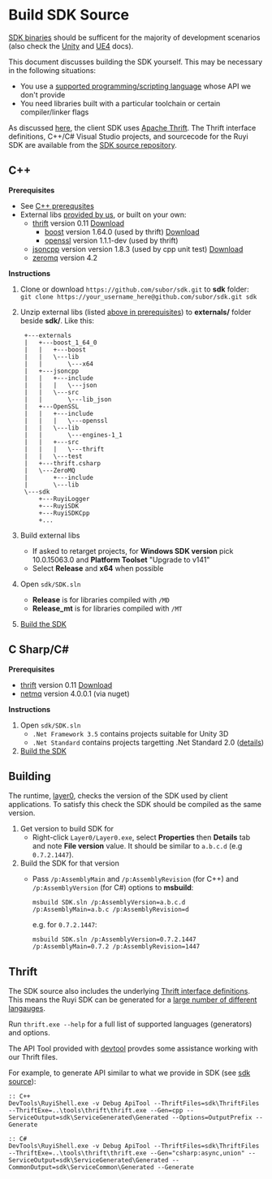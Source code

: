 # Build SDK Source

[SDK binaries](https://github.com/subor/sdk/releases) should be sufficent for the majority of development scenarios (also check the [Unity](unity.md) and [UE4](ue4.md) docs).

This document discusses building the SDK yourself.  This may be necessary in the following situations:  

* You use a [supported programming/scripting language](https://thrift.apache.org/docs/Languages) whose API we don't provide
* You need libraries built with a particular toolchain or certain compiler/linker flags

As discussed [here](layer0.md), the client SDK uses [Apache Thrift](https://thrift.apache.org/).  The Thrift interface definitions, C++/C# Visual Studio projects, and sourcecode for the Ruyi SDK are available from the [SDK source repository](https://github.com/subor/sdk/).

## C++

__Prerequisites__

* See [C++ prerequsites](cplusplus.md#prerequisites)
* External libs [provided by us](https://bitbucket.org/playruyi/sdk_source/downloads/externals.zip), or built on your own:
    * [thrift](https://thrift.apache.org/) version 0.11 [Download](https://thrift.apache.org/download)
        * [boost](http://www.boost.org/) version 1.64.0 (used by thrift) [Download](https://sourceforge.net/projects/boost/files/boost-binaries/1.64.0/)
        * [openssl](https://www.openssl.org/) version 1.1.1-dev (used by thrift)
    * [jsoncpp](https://github.com/open-source-parsers/jsoncpp) version version 1.8.3 (used by cpp unit test) [Download](https://github.com/open-source-parsers/jsoncpp/releases/tag/1.8.3)
    * [zeromq](http://zeromq.org/) version 4.2

__Instructions__

1. Clone or download `https://github.com/subor/sdk.git` to __sdk__ folder:  
    `git clone https://your_username_here@github.com/subor/sdk.git sdk`
1. Unzip external libs (listed [above in prerequisites](#prerequisites)) to __externals/__ folder beside __sdk/__.  Like this:

        +---externals
        |   +---boost_1_64_0
        |   |   +---boost
        |   |   \---lib
        |   |       \---x64
        |   +---jsoncpp
        |   |   +---include
        |   |   |   \---json
        |   |   \---src
        |   |       \---lib_json
        |   +---OpenSSL
        |   |   +---include
        |   |   |   \---openssl
        |   |   \---lib
        |   |       \---engines-1_1
        |   |   +---src
        |   |   |   \---thrift
        |   |   \---test
        |   +---thrift.csharp
        |   \---ZeroMQ
        |       +---include
        |       \---lib
        \---sdk
            +---RuyiLogger
            +---RuyiSDK
            +---RuyiSDKCpp
            +...

1. Build external libs
    * If asked to retarget projects, for __Windows SDK version__ pick 10.0.15063.0 and __Platform Toolset__ "Upgrade to v141"
    * Select __Release__ and __x64__ when possible
1. Open `sdk/SDK.sln`
    * __Release__ is for libraries compiled with `/MD`
    * __Release_mt__ is for libraries compiled with `/MT`
1. [Build the SDK](#Building)

## C Sharp/C# #

__Prerequisites__

* [thrift](https://thrift.apache.org/) version 0.11 [Download](https://thrift.apache.org/download)
* [netmq](https://netmq.readthedocs.io/en/latest/) version 4.0.0.1 (via nuget)

__Instructions__

1. Open `sdk/SDK.sln`
    * `.Net Framework 3.5` contains projects suitable for Unity 3D
    * `.Net Standard` contains projects targetting .Net Standard 2.0 ([details](https://docs.microsoft.com/en-us/dotnet/standard/net-standard))
1. [Build the SDK](#Building)

## Building

The runtime, [layer0](layer0.md), checks the version of the SDK used by client applications.  To satisfy this check the SDK should be compiled as the same version.

1. Get version to build SDK for
    * Right-click `Layer0/Layer0.exe`, select __Properties__ then __Details__ tab and note __File version__ value.  It should be similar to `a.b.c.d` (e.g `0.7.2.1447`).
1. Build the SDK for that version
    * Pass `/p:AssemblyMain` and `/p:AssemblyRevision` (for C++) and `/p:AssemblyVersion` (for C#) options to __msbuild__:  

        `msbuild SDK.sln /p:AssemblyVersion=a.b.c.d /p:AssemblyMain=a.b.c /p:AssemblyRevision=d`

        e.g. for `0.7.2.1447`:

        `msbuild SDK.sln /p:AssemblyVersion=0.7.2.1447 /p:AssemblyMain=0.7.2 /p:AssemblyRevision=1447`

## Thrift

The SDK source also includes the underlying [Thrift interface definitions](https://bitbucket.org/playruyi/sdk_source/src/development/ThriftFiles/).  This means the Ruyi SDK can be generated for a [large number of different langauges](https://thrift.apache.org/docs/Languages).

Run `thrift.exe --help` for a full list of supported languages (generators) and options.

The API Tool provided with [devtool](devtool.md) provdes some assistance working with our Thrift files.

For example, to generate API similar to what we provide in SDK (see [sdk source](https://github.com/subor/sdk)):
```
:: C++
DevTools\RuyiShell.exe -v Debug ApiTool --ThriftFiles=sdk\ThriftFiles --ThriftExe=..\tools\thrift\thrift.exe --Gen=cpp --ServiceOutput=sdk\ServiceGenerated\Generated --Options=OutputPrefix --Generate

:: C#
DevTools\RuyiShell.exe -v Debug ApiTool --ThriftFiles=sdk\ThriftFiles --ThriftExe=..\tools\thrift\thrift.exe --Gen="csharp:async,union" --ServiceOutput=sdk\ServiceGenerated\Generated --CommonOutput=sdk\ServiceCommon\Generated --Generate
```
